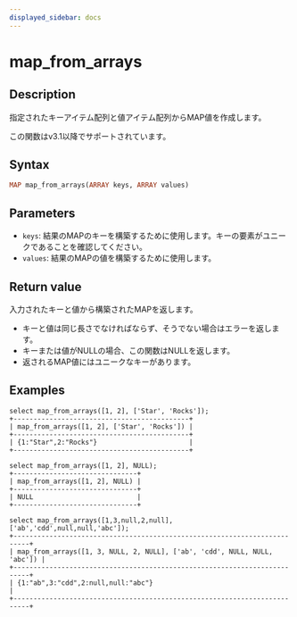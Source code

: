 ```yaml
---
displayed_sidebar: docs
---
```


# map_from_arrays

## Description

指定されたキーアイテム配列と値アイテム配列からMAP値を作成します。

この関数はv3.1以降でサポートされています。

## Syntax

```Haskell
MAP map_from_arrays(ARRAY keys, ARRAY values)
```

## Parameters

- `keys`: 結果のMAPのキーを構築するために使用します。キーの要素がユニークであることを確認してください。
- `values`: 結果のMAPの値を構築するために使用します。

## Return value

入力されたキーと値から構築されたMAPを返します。

- キーと値は同じ長さでなければならず、そうでない場合はエラーを返します。
- キーまたは値がNULLの場合、この関数はNULLを返します。
- 返されるMAP値にはユニークなキーがあります。

## Examples

```Plaintext
select map_from_arrays([1, 2], ['Star', 'Rocks']);
+--------------------------------------------+
| map_from_arrays([1, 2], ['Star', 'Rocks']) |
+--------------------------------------------+
| {1:"Star",2:"Rocks"}                       |
+--------------------------------------------+
```

```Plaintext
select map_from_arrays([1, 2], NULL);
+-------------------------------+
| map_from_arrays([1, 2], NULL) |
+-------------------------------+
| NULL                          |
+-------------------------------+

select map_from_arrays([1,3,null,2,null],['ab','cdd',null,null,'abc']);
+--------------------------------------------------------------------------+
| map_from_arrays([1, 3, NULL, 2, NULL], ['ab', 'cdd', NULL, NULL, 'abc']) |
+--------------------------------------------------------------------------+
| {1:"ab",3:"cdd",2:null,null:"abc"}                                       |
+--------------------------------------------------------------------------+
```